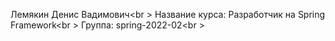 Лемякин Денис Вадимович<br \>
Название курса: Разработчик на Spring Framework<br \>
Группа: spring-2022-02<br \>
